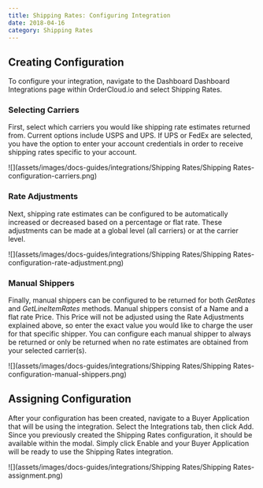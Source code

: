 ```yaml
---
title: Shipping Rates: Configuring Integration
date: 2018-04-16
category: Shipping Rates
---
```



##  Creating Configuration

To configure your integration, navigate to the Dashboard Dashboard
Integrations page within OrderCloud.io and select Shipping Rates.

###  Selecting Carriers

First, select which carriers you would like shipping rate estimates returned
from. Current options include USPS and UPS. If UPS or FedEx are selected, you
have the option to enter your account credentials in order to receive shipping
rates specific to your account.



![](assets/images/docs-guides/integrations/Shipping Rates/Shipping Rates-
configuration-carriers.png)

###  Rate Adjustments

Next, shipping rate estimates can be configured to be automatically increased
or decreased based on a percentage or flat rate. These adjustments can be made
at a global level (all carriers) or at the carrier level.



![](assets/images/docs-guides/integrations/Shipping Rates/Shipping Rates-
configuration-rate-adjustment.png)

###  Manual Shippers

Finally, manual shippers can be configured to be returned for both _GetRates_
and _GetLineItemRates_ methods. Manual shippers consist of a Name and a flat
rate Price. This Price will not be adjusted using the Rate Adjustments
explained above, so enter the exact value you would like to charge the user
for that specific shipper. You can configure each manual shipper to always be
returned or only be returned when no rate estimates are obtained from your
selected carrier(s).



![](assets/images/docs-guides/integrations/Shipping Rates/Shipping Rates-
configuration-manual-shippers.png)

##  Assigning Configuration

After your configuration has been created, navigate to a Buyer Application
that will be using the integration. Select the Integrations tab, then click
Add. Since you previously created the Shipping Rates configuration, it should
be available within the modal. Simply click Enable and your Buyer Application
will be ready to use the Shipping Rates integration.



![](assets/images/docs-guides/integrations/Shipping Rates/Shipping Rates-
assignment.png)

